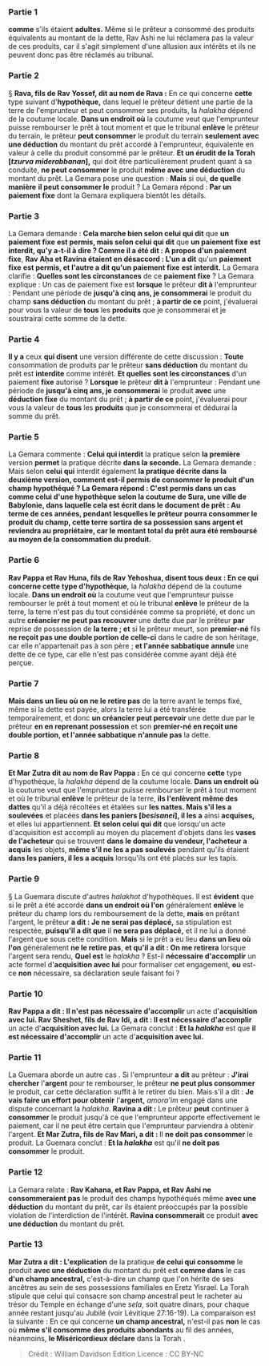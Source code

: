 
### Partie 1
<b>comme</b> s'ils étaient <b>adultes.</b> Même si le prêteur a consommé des produits équivalents au montant de la dette, Rav Ashi ne lui réclamera pas la valeur de ces produits, car il s'agit simplement d'une allusion aux intérêts et ils ne peuvent donc pas être réclamés au tribunal.

### Partie 2
§ <b>Rava, fils de Rav Yossef, dit au nom de Rava :</b> En ce qui concerne <b>cette</b> type suivant d'<b>hypothèque,</b> dans lequel le prêteur détient une partie de la terre de l'emprunteur et peut consommer ses produits, la <i>halakha</i> dépend de la coutume locale. <b>Dans un endroit où</b> la coutume veut que l'emprunteur puisse rembourser le prêt à tout moment et que le tribunal <b>enlève</b> le prêteur du terrain, le prêteur <b>peut consommer</b> le produit du terrain <b>seulement avec une déduction</b> du montant du prêt accordé à l'emprunteur, équivalente en valeur à celle du produit consommé par le prêteur. <b>Et un érudit de la Torah [<i>tzurva miderabbanan</i>],</b> qui doit être particulièrement prudent quant à sa conduite, <b>ne peut consommer</b> le produit <b>même avec une déduction</b> du montant du prêt. La Gemara pose une question : <b>Mais</b> si oui, <b>de quelle manière</b> <b>il peut consommer le</b> produit ? La Gemara répond : <b>Par un paiement fixe</b> dont la Gemara expliquera bientôt les détails.

### Partie 3
La Gemara demande : <b>Cela marche bien selon celui qui dit</b> que <b>un paiement fixe</b> <b>est permis, mais selon celui qui dit</b> que <b>un paiement fixe</b> <b>est interdit, qu'y a-t-il à dire ? Comme il a été dit : A propos d'un paiement fixe</b>, <b>Rav Aḥa et Ravina étaient en désaccord : L'un a dit</b> qu'un <b>paiement fixe</b> <b>est permis, et l'autre a dit qu'un paiement fixe</b> <b>est interdit.</b> La Gemara clarifie : <b>Quelles sont les circonstances</b> de ce <b>paiement fixe</b> ? La Gemara explique : Un cas de paiement fixe est <b>lorsque</b> le prêteur <b>dit à</b> l'emprunteur : Pendant une période de <b>jusqu'à cinq ans, je consommerai</b> le produit du champ <b>sans déduction</b> du montant du prêt ; <b>à partir de ce</b> point, j'évaluerai pour vous</b> la valeur de <b>tous</b> les <b>produits</b> que je consommerai et je soustrairai cette somme de la dette.

### Partie 4
<b>Il y a</b> ceux <b>qui disent</b> une version différente de cette discussion : <b>Toute</b> consommation de produits par le prêteur <b>sans déduction</b> du montant du prêt est <b>interdite</b> comme intérêt. <b>Et quelles sont les circonstances</b> d'un paiement <b>fixe</b> autorisé ? <b>Lorsque</b> le prêteur <b>dit à</b> l'emprunteur : Pendant une période de <b>jusqu'à cinq ans, je consommerai</b> le produit <b>avec</b> une <b>déduction fixe</b> du montant du prêt ; <b>à partir de ce</b> point, j'évaluerai pour vous</b> la valeur de <b>tous</b> les <b>produits</b> que je consommerai et déduirai la somme du prêt.

### Partie 5
La Gemara commente : <b>Celui qui interdit</b> la pratique selon <b>la première</b> version <b>permet</b> la pratique décrite <b>dans la seconde.</b> La Gemara demande : Mais selon <b>celui qui</b> interdit également <b>la pratique décrite dans <b>la deuxième</b> version, <b>comment est-il permis de consommer</b> le produit d'un champ hypothéqué ? La Gemara répond : <b>C'est permis</b> dans un cas <b>comme</b> celui d'une <b>hypothèque</b> selon la coutume de <b>Sura,</b> une ville de Babylonie, <b>dans laquelle cela est écrit</b> dans le document de prêt : <b>Au terme de ces années,</b> pendant lesquelles le prêteur pourra consommer le produit du champ, <b>cette terre sortira</b> de sa possession <b>sans argent</b> et reviendra au propriétaire, car le montant total du prêt aura été remboursé au moyen de la consommation du produit.

### Partie 6
<b>Rav Pappa et Rav Huna, fils de Rav Yehoshua, disent tous deux :</b> En ce qui concerne <b>cette</b> type d'hypothèque,</b> la <i>halakha</i> dépend de la coutume locale. <b>Dans un endroit où</b> la coutume veut que l'emprunteur puisse rembourser le prêt à tout moment et où le tribunal <b>enlève</b> le prêteur de la terre, la terre n'est pas du tout considérée comme sa propriété, et donc un autre <b>créancier ne peut pas recouvrer</b> une dette due par le prêteur <b>par</b> reprise de possession de <b>la terre ; et</b> si le prêteur meurt, son <b>premier-né</b> fils <b>ne reçoit pas une double portion de celle-ci</b> dans le cadre de son héritage, car elle n'appartenait pas à son père ; <b>et l'année sabbatique</b> <b>annule</b> une dette de ce type, car elle n'est pas considérée comme ayant déjà été perçue.

### Partie 7
<b>Mais dans un lieu où on ne le retire pas</b> de la terre avant le temps fixé, même si la dette est payée, alors la terre lui a été transférée temporairement, et donc <b>un créancier peut percevoir</b> une dette due par le prêteur <b>en en reprenant possession</b> et</b> son <b>premier-né en reçoit une double portion, et l'année sabbatique</b> <b>n'annule pas</b> la dette.

### Partie 8
<b>Et Mar Zutra dit au nom de Rav Pappa :</b> En ce qui concerne <b>cette</b> type d'hypothèque,</b> la <i>halakha</i> dépend de la coutume locale. <b>Dans un endroit où</b> la coutume veut que l'emprunteur puisse rembourser le prêt à tout moment et où le tribunal <b>enlève</b> le prêteur de la terre, <b>ils l'enlèvent même des dattes</b> qu'il a déjà récoltées et étalées sur <b>les nattes. Mais s'il les a soulevées</b> et placées <b>dans les paniers [<i>besisanei</i>], il les a</b> ainsi <b>acquises,</b> et elles lui appartiennent. <b>Et selon celui qui dit</b> que lorsqu'un acte d'acquisition est accompli au moyen du placement d'objets dans les <b>vases de l'acheteur</b> qui se trouvent <b>dans le domaine du vendeur, l'acheteur a acquis</b> les objets, <b>même s'il ne les a pas soulevés</b> pendant qu'ils étaient <b>dans les paniers, il les a acquis</b> lorsqu'ils ont été placés sur les tapis.

### Partie 9
§ La Guemara discute d'autres <i>halakhot</i> d'hypothèques. Il est <b>évident</b> que si le prêt a été accordé <b>dans un endroit où l'on</b> généralement <b>enlève</b> le prêteur du champ lors du remboursement de la dette, <b>mais</b> en prêtant l'argent, le prêteur <b>a dit : Je ne serai pas déplacé,</b> sa stipulation est respectée, <b>puisqu'il a dit que</b> il <b>ne sera pas déplacé,</b> et il ne lui a donné l'argent que sous cette condition. <b>Mais</b> si le prêt a eu lieu <b>dans un lieu où l'on</b> généralement <b>ne le retire pas</b>, <b>et qu'il a dit : On me retirera</b> lorsque l'argent sera rendu, <b>Quel est</b> le <i>halakha</i> ? Est-il <b>nécessaire d'accomplir</b> un acte formel d'<b>acquisition avec lui</b> pour formaliser cet engagement, <b>ou</b> est-ce <b>non</b> nécessaire, sa déclaration seule faisant foi ?

### Partie 10
<b>Rav Pappa a dit : Il n'est pas nécessaire d'accomplir</b> un acte d'<b>acquisition avec lui. Rav Sheshet, fils de Rav Idi, a dit : Il est nécessaire d'accomplir</b> un acte d'<b>acquisition avec lui.</b> La Gemara conclut : <b>Et la <i>halakha</i></b> est que <b>il est nécessaire d'accomplir</b> un acte d'<b>acquisition avec lui.</b>

### Partie 11
La Guemara aborde un autre cas . Si l'emprunteur <b>a dit</b> au prêteur : <b>J'irai chercher</b> l'<b>argent</b> pour te rembourser, le prêteur <b>ne peut plus consommer</b> le produit, car cette déclaration suffit à le retirer du bien. Mais s'il a dit : <b>Je vais faire un effort pour obtenir</b> l'<b>argent,</b> <i>amora'im</i> engagé dans une dispute concernant la <i>halakha</i>. <b>Ravina a dit :</b> Le prêteur <b>peut</b> continuer à <b>consommer</b> le produit jusqu'à ce que l'emprunteur apporte effectivement le paiement, car il ne peut être certain que l'emprunteur parviendra à obtenir l'argent. <b>Et Mar Zutra, fils de Rav Mari, a dit : </b> Il <b>ne doit pas consommer</b> le produit. La Guemara conclut : <b>Et la <i>halakha</i></b> est qu'il <b>ne doit pas consommer</b> le produit.

### Partie 12
La Gemara relate : <b>Rav Kahana, et Rav Pappa, et Rav Ashi ne consommeraient pas</b> le produit des champs hypothéqués même <b>avec une déduction</b> du montant du prêt, car ils étaient préoccupés par la possible violation de l'interdiction de l'intérêt. <b>Ravina consommerait</b> ce produit <b>avec une déduction</b> du montant du prêt.

### Partie 13
<b>Mar Zutra a dit : L'explication</b> de la pratique <b>de celui qui consomme</b> le produit <b>avec une déduction</b> du montant du prêt est <b>comme dans</b> le cas <b>d'un champ ancestral,</b> c'est-à-dire un champ que l'on hérite de ses ancêtres au sein de ses possessions familiales en Eretz Yisrael. La Torah stipule que celui qui consacre son champ ancestral peut le racheter au trésor du Temple en échange d'une <i>sela</i>, soit quatre dinars, pour chaque année restant jusqu'au Jubilé (voir Lévitique 27:16-19). La comparaison est la suivante : En ce qui concerne <b>un champ ancestral,</b> n'est-il pas <b>non</b> le cas où <b>même s'il consomme des produits abondants</b> au fil des années, néanmoins, <b>le Miséricordieux déclare</b> dans la Torah .

>Crédit : William Davidson Edition
>Licence : CC BY-NC